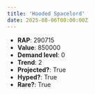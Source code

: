 ```yaml
---
title: 'Hooded Spacelord'
date: 2025-08-06T00:00:00Z
---
```

- **RAP**: 290715
- **Value**: 850000
- **Demand level**: 0
- **Trend**: 2
- **Projected?**: True
- **Hyped?**: True
- **Rare?**: True
